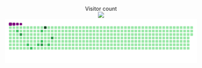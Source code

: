 <p align="center"> 
  Visitor count<br>
  <img src="https://profile-counter.glitch.me/Wayaer/count.svg" />
  <img src="https://github.com/Wayaer/wayaer/raw/main/snake/contribution-grid-snake.gif" />
</p>
